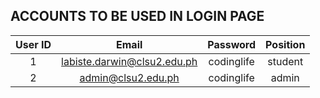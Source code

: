 ## ACCOUNTS TO BE USED IN LOGIN PAGE

| User ID 	|            Email            	|  Password  	| Position 	|
|:-------:	|:---------------------------:	|:----------:	|:--------:	|
|    1    	| labiste.darwin@clsu2.edu.ph 	| codinglife 	|  student 	|
|    2    	|      admin@clsu2.edu.ph     	| codinglife 	|   admin  	|